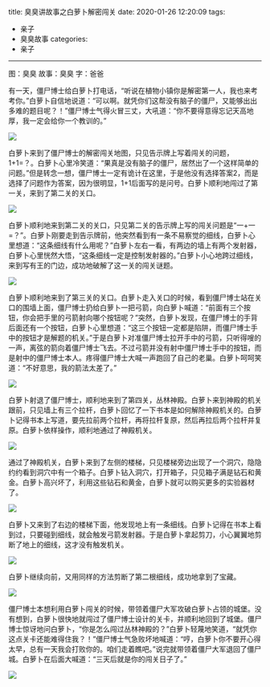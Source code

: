 title: 臭臭讲故事之白萝卜解密闯关
date: 2020-01-26 12:20:09
tags:
- 亲子
- 臭臭故事
categories:
- 亲子
---

图：臭臭
故事：臭臭
字：爸爸

有一天，僵尸博士给白萝卜打电话，“听说在植物小镇你是解密第一人，我也来考考你。”白萝卜自信地说道：“可以啊。就凭你们这帮没有脑子的僵尸，又能够出出多难的题目呢？！”僵尸博士气得火冒三丈，大吼道：“你不要得意得忘记天高地厚，我一定会给你一个教训的。”

![](/images/story-with-chouchou-22/224837493.jpg)

白萝卜来到了僵尸博士的解密闯关地图，只见告示牌上写着闯关的问题，1+1=？。白萝卜心里冷笑道：“果真是没有脑子的僵尸，居然出了一个这样简单的问题。”但是转念一想，僵尸博士一定有诡计在这里，于是他没有选择答案2，而是选择了问题作为答案，因为很明显，1+1后面写的是问号。白萝卜顺利地闯过了第一关，来到了第二关的关口。

![](/images/story-with-chouchou-22/933312325.jpg)

白萝卜顺利地来到第二关的关口，只见第二关的告示牌上写的闯关问题是“一+一=？”。白萝卜刚要走到告示牌前，他突然看到有一条不易察觉的细线，白萝卜心里想道：“这条细线有什么用呢？”白萝卜左右一看，有两边的墙上有两个发射器，白萝卜心里恍然大悟，“这条细线一定是控制发射器的。”白萝卜小心地跨过细线，来到写有王的门边，成功地破解了这一关的闯关谜题。

![](/images/story-with-chouchou-22/2009240220.jpg)

白萝卜顺利地来到了第三关的关口。白萝卜走入关口的时候，看到僵尸博士站在关口的围墙上面，僵尸博士扔给白萝卜一把弓箭，向白萝卜喊道：“前面有三个按钮，你会把手里的弓箭射向哪个按钮呢？”突然，白萝卜发现，在僵尸博士的手背后面还有一个按钮，白萝卜心里想道：“这三个按钮一定都是陷阱，而僵尸博士手中的按钮才是解题的机关。”于是白萝卜对准僵尸博士拉开手中的弓箭，只听得嗖的一声，离弦的箭向着僵尸博士飞去。不过弓箭并没有射中僵尸博士手中的按钮，而是射中的僵尸博士本人。疼得僵尸博士大喊一声跑回了自己的老巢。白萝卜呵呵笑道：“不好意思，我的箭法太差了。”

![](/images/story-with-chouchou-22/782094811.jpg)

白萝卜射退了僵尸博士，顺利地来到了第四关，丛林神殿。白萝卜来到神殿的机关跟前，只见墙上有三个拉杆，白萝卜回忆了一下书本是如何解除神殿机关的。白萝卜记得书本上写道，要先拉前两个拉杆，再将拉杆复原，然后再拉后两个拉杆并复原。白萝卜依样操作，顺利地通过了神殿机关。

![](/images/story-with-chouchou-22/1770671540.jpg)

通过了神殿机关，白萝卜来到了左侧的楼梯，只见楼梯旁边出现了一个洞穴，隐隐约约看到洞穴中有一个箱子。白萝卜钻入洞穴，打开箱子，只见箱子满是钻石和黄金。白萝卜高兴坏了，利用这些钻石和黄金，白萝卜就可以购买更多的实验器材了。

![](/images/story-with-chouchou-22/874268458.jpg)

白萝卜又来到了右边的楼梯下面，他发现地上有一条细线。白萝卜记得在书本上看到过，只要碰到细线，就会触发弓箭发射器。于是白萝卜拿起剪刀，小心翼翼地剪断了地上的细线，这才没有触发机关。

![](/images/story-with-chouchou-22/1578369462.jpg)

白萝卜继续向前，又用同样的方法剪断了第二根细线，成功地拿到了宝藏。

![](/images/story-with-chouchou-22/581903685.jpg)

僵尸博士本想利用白萝卜闯关的时候，带领着僵尸大军攻破白萝卜占领的城堡。没有想到，白萝卜很快地就闯过了僵尸博士设计的关卡，并顺利地回到了城堡。僵尸博士惊讶地问白萝卜，“你是怎么闯过丛林神殿的？”白萝卜轻蔑地笑道，“就凭你这点关卡还能难得住我？！”僵尸博士气急败坏地喊道：“哼，白萝卜你不要开心得太早，总有一天我会打败你的。咱们走着瞧吧。”说完就带领着僵尸大军退回了僵尸城。白萝卜在后面大喊道：“三天后就是你的闯关日子了。”

![](/images/story-with-chouchou-22/1281710038.jpg)
